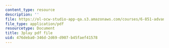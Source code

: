```yaml
---
content_type: resource
description: ''
file: https://ol-ocw-studio-app-qa.s3.amazonaws.com/courses/6-851-advanced-data-structures-spring-2012/476deba0346d2d69d907b45faef41578_FzS0n_Z8lrk.pdf
file_type: application/pdf
resourcetype: Document
title: 3play pdf file
uid: 476deba0-346d-2d69-d907-b45faef41578
---
```

